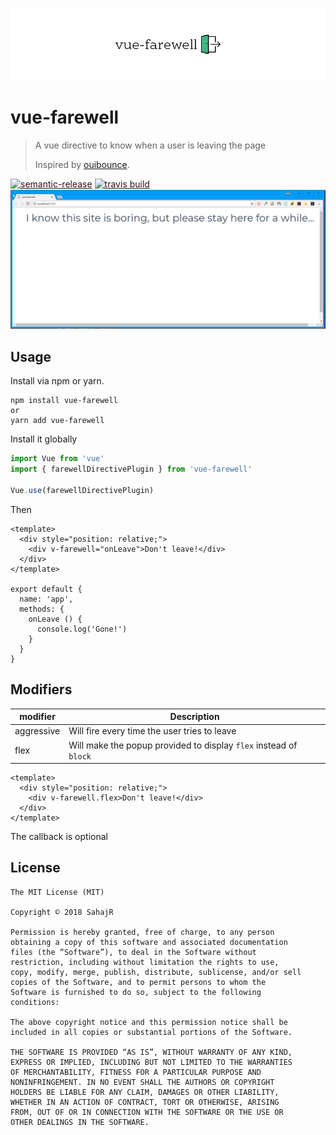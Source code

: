 ![alt text](assets/logo.png "Demo GIF")
# vue-farewell
> A vue directive to know when a user is leaving the page
> 
> Inspired by [ouibounce](https://github.com/carlsednaoui/ouibounce).

[![semantic-release](https://img.shields.io/badge/%20%20%F0%9F%93%A6%F0%9F%9A%80-semantic--release-e10079.svg?style=flat-square)](https://github.com/semantic-release/semantic-release)
[![travis build](https://img.shields.io/travis/SahajR/pokemon-names-and-types.svg?style=flat-square)](https://travis-ci.org/SahajR/vue-farewell)
![alt text](assets/demo.gif "Demo GIF")

## Usage
Install via npm or yarn.
```
npm install vue-farewell
or
yarn add vue-farewell
```
Install it globally
```js
import Vue from 'vue'
import { farewellDirectivePlugin } from 'vue-farewell'

Vue.use(farewellDirectivePlugin)
```
Then

```vue
<template>
  <div style="position: relative;">
    <div v-farewell="onLeave">Don't leave!</div>
  </div>
</template>

export default {
  name: 'app',
  methods: {
    onLeave () {
      console.log('Gone!')
    }
  }
}
```

## Modifiers

| modifier | Description |
| ------ | ------ |
| aggressive | Will fire every time the user tries to leave |
| flex | Will make the popup provided to display `flex` instead of `block` |


```vue
<template>
  <div style="position: relative;">
    <div v-farewell.flex>Don't leave!</div>
  </div>
</template>
```
The callback is optional

## License
```
The MIT License (MIT)

Copyright © 2018 SahajR

Permission is hereby granted, free of charge, to any person
obtaining a copy of this software and associated documentation
files (the “Software”), to deal in the Software without
restriction, including without limitation the rights to use,
copy, modify, merge, publish, distribute, sublicense, and/or sell
copies of the Software, and to permit persons to whom the
Software is furnished to do so, subject to the following
conditions:

The above copyright notice and this permission notice shall be
included in all copies or substantial portions of the Software.

THE SOFTWARE IS PROVIDED “AS IS”, WITHOUT WARRANTY OF ANY KIND,
EXPRESS OR IMPLIED, INCLUDING BUT NOT LIMITED TO THE WARRANTIES
OF MERCHANTABILITY, FITNESS FOR A PARTICULAR PURPOSE AND
NONINFRINGEMENT. IN NO EVENT SHALL THE AUTHORS OR COPYRIGHT
HOLDERS BE LIABLE FOR ANY CLAIM, DAMAGES OR OTHER LIABILITY,
WHETHER IN AN ACTION OF CONTRACT, TORT OR OTHERWISE, ARISING
FROM, OUT OF OR IN CONNECTION WITH THE SOFTWARE OR THE USE OR
OTHER DEALINGS IN THE SOFTWARE.
```

